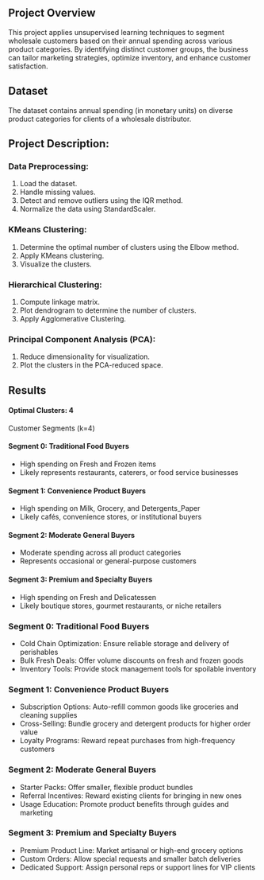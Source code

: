 

## Project Overview
This project applies unsupervised learning techniques to segment wholesale customers based on their annual spending across various product categories. By identifying distinct customer groups, the business can tailor marketing strategies, optimize inventory, and enhance customer satisfaction.
## Dataset
The dataset contains annual spending (in monetary units) on diverse product categories for clients of a wholesale distributor.
## Project Description:
### Data Preprocessing:

1. Load the dataset.
2. Handle missing values.
3. Detect and remove outliers using the IQR method.
4. Normalize the data using StandardScaler.

### KMeans Clustering:

1. Determine the optimal number of clusters using the Elbow method.
2. Apply KMeans clustering.
3. Visualize the clusters.

### Hierarchical Clustering:

1. Compute linkage matrix.
2. Plot dendrogram to determine the number of clusters.
3. Apply Agglomerative Clustering.

### Principal Component Analysis (PCA):

1. Reduce dimensionality for visualization.
2. Plot the clusters in the PCA-reduced space.

## Results

#### Optimal Clusters: 4

Customer Segments (k=4)

#### Segment 0: Traditional Food Buyers

- High spending on Fresh and Frozen items
- Likely represents restaurants, caterers, or food service businesses

#### Segment 1: Convenience Product Buyers

- High spending on Milk, Grocery, and Detergents_Paper
- Likely cafés, convenience stores, or institutional buyers

#### Segment 2: Moderate General Buyers

- Moderate spending across all product categories
- Represents occasional or general-purpose customers

#### Segment 3: Premium and Specialty Buyers

- High spending on Fresh and Delicatessen
- Likely boutique stores, gourmet restaurants, or niche retailers

### Segment 0: Traditional Food Buyers
- Cold Chain Optimization: Ensure reliable storage and delivery of perishables
- Bulk Fresh Deals: Offer volume discounts on fresh and frozen goods
- Inventory Tools: Provide stock management tools for spoilable inventory

### Segment 1: Convenience Product Buyers
-  Subscription Options: Auto-refill common goods like groceries and cleaning supplies
- Cross-Selling: Bundle grocery and detergent products for higher order value
- Loyalty Programs: Reward repeat purchases from high-frequency customers

### Segment 2: Moderate General Buyers
- Starter Packs: Offer smaller, flexible product bundles
- Referral Incentives: Reward existing clients for bringing in new ones
- Usage Education: Promote product benefits through guides and marketing

### Segment 3: Premium and Specialty Buyers
- Premium Product Line: Market artisanal or high-end grocery options
- Custom Orders: Allow special requests and smaller batch deliveries
- Dedicated Support: Assign personal reps or support lines for VIP clients